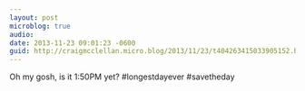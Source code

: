 ```yaml
---
layout: post
microblog: true
audio: 
date: 2013-11-23 09:01:23 -0600
guid: http://craigmcclellan.micro.blog/2013/11/23/t404263415033905152.html
---
```

Oh my gosh, is it 1:50PM yet? #longestdayever #savetheday
